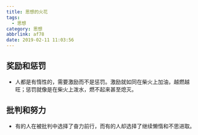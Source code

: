 ```yaml
---
title: 思想的火花
tags:
  - 思想
category: 思想
abbrlink: af78
date: 2019-02-11 11:03:56
---
```


## 奖励和惩罚

- 人都是有惰性的，需要激励而不是惩罚。激励就如同在柴火上加油，越燃越旺；惩罚就像是在柴火上泼水，燃不起来甚至熄灭。

## 批判和努力

- 有的人在被批判中选择了奋力前行，而有的人却选择了继续懒惰和不思进取。
